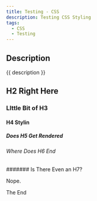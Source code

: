 ```yaml
---
title: Testing - CSS
description: Testing CSS Styling
tags:
  - CSS
  - Testing
---
```


## Description

{{ description }}

## H2 Right Here

### LIttle Bit of H3

#### H4 Stylin

##### Does H5 Get Rendered

###### Where Does H6 End

####### Is There Even an H7?

Nope.

The End